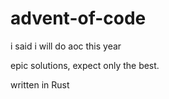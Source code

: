 # advent-of-code
i said i will do aoc this year

epic solutions, expect only the best.

written in Rust
